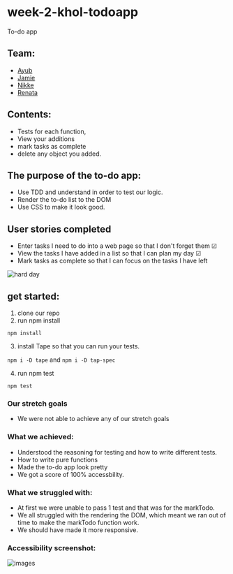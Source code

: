 # week-2-khol-todoapp
To-do app

## Team:
 * [Ayub](https://github.com/Ayub3) 
 * [Jamie](https://github.com/jc282)
 * [Nikke](https://github.com/nikkesan)
 * [Renata](https://github.com/renatajarmova)
 
 ## Contents: 
* Tests for each function, 
* View your additions
* mark tasks as complete 
* delete any object you added.

## The purpose of the to-do app:
 - Use TDD  and understand in order to test our logic.
 - Render the to-do list to the DOM
 - Use CSS to make it look good.
 
## User stories completed 
- Enter tasks I need to do into a web page so that I don't forget them &#x2611;
- View the tasks I have added in a list so that I can plan my day &#x2611;
- Mark tasks as complete so that I can focus on the tasks I have left 

![hard day](https://media.giphy.com/media/hrk8ehR4lCZ27FtjPA/giphy.gif)

## get started:

1) clone our repo
2) run npm install

```
npm install
```

3) install Tape so that you can run your tests. 

``` npm i -D tape ``` and ``` npm i -D tap-spec ```

4) run npm test 

```
npm test
```




### Our stretch goals 
- We were not able to achieve any of our stretch goals


### What we achieved:
  - Understood the reasoning for testing and how to write different tests.
  - How to write pure functions
  - Made the to-do app look pretty
  - We got a score of 100% accessbility.
 
 ### What we struggled with: 
 - At first we were unable to pass 1 test and that was for the markTodo.
 - We all struggled with the rendering the DOM, which meant we ran out of time to make the markTodo function work. 
 - We should have made it more responsive.
 
### Accessibility screenshot:

![images](img/accessibility.png)
  
 



